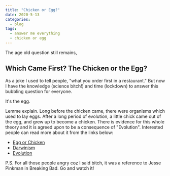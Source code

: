 ```yaml
---
title: "Chicken or Egg?"
date: 2020-5-13
categories:
  - blog
tags:
  - answer me everything
  - chicken or egg
---
```


The age old question still remains,

## Which Came First? The Chicken or the Egg?

As a joke I used to tell people, "what you order first in a restaurant." But now I have the knowledge (science bitch!) and time (lockdown) to answer this bubbling question for everyone.

It's the egg.

Lemme explain. Long before the chicken came, there were organisms which used to lay eggs. After a long period of evolution, a little chick came out of the egg, and grew up to become a chicken. There is evidence for this whole theory and it is agreed upon to be a consequence of "Evolution". Interested people can read more about it from the links below:

- [Egg or Chicken](https://www.science.org.au/curious/earth-environment/which-came-first-chicken-or-egg)
- [Darwinism](https://en.wikipedia.org/wiki/Darwinism)
- [Evolution](https://www.livescience.com/474-controversy-evolution-works.html)

P.S. For all those people angry coz I said bitch, it was a reference to Jesse Pinkman in Breaking Bad. Go and watch it!
